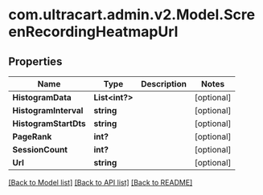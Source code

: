 # com.ultracart.admin.v2.Model.ScreenRecordingHeatmapUrl
## Properties

Name | Type | Description | Notes
------------ | ------------- | ------------- | -------------
**HistogramData** | **List&lt;int?&gt;** |  | [optional] 
**HistogramInterval** | **string** |  | [optional] 
**HistogramStartDts** | **string** |  | [optional] 
**PageRank** | **int?** |  | [optional] 
**SessionCount** | **int?** |  | [optional] 
**Url** | **string** |  | [optional] 


[[Back to Model list]](../README.md#documentation-for-models) [[Back to API list]](../README.md#documentation-for-api-endpoints) [[Back to README]](../README.md)

